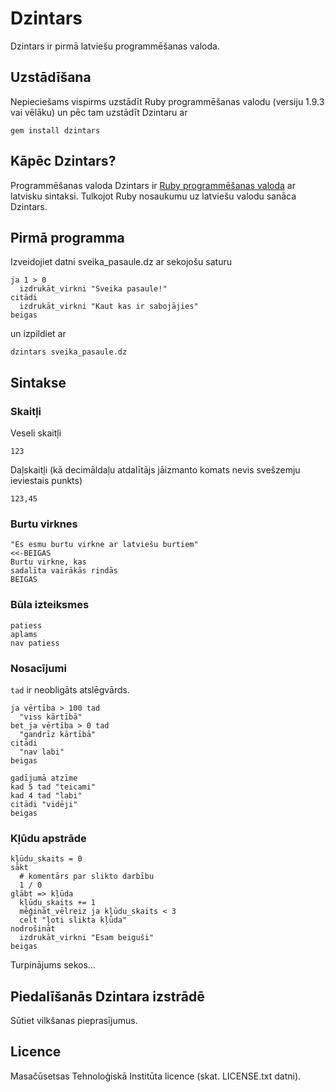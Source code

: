 # Dzintars

Dzintars ir pirmā latviešu programmēšanas valoda.

## Uzstādīšana

Nepieciešams vispirms uzstādīt Ruby programmēšanas valodu (versiju 1.9.3 vai vēlāku)
un pēc tam uzstādīt Dzintaru ar

    gem install dzintars

## Kāpēc Dzintars?

Programmēšanas valoda Dzintars ir [Ruby programmēšanas valoda](http://www.ruby-lang.org/) ar latvisku sintaksi.
Tulkojot Ruby nosaukumu uz latviešu valodu sanāca Dzintars.

## Pirmā programma

Izveidojiet datni sveika_pasaule.dz ar sekojošu saturu

    ja 1 > 0
      izdrukāt_virkni "Sveika pasaule!"
    citādi
      izdrukāt_virkni "Kaut kas ir sabojājies"
    beigas

un izpildiet ar

    dzintars sveika_pasaule.dz

## Sintakse

### Skaitļi

Veseli skaitļi

    123

Daļskaitļi (kā decimāldaļu atdalītājs jāizmanto komats nevis svešzemju ieviestais punkts)

    123,45

### Burtu virknes

    "Es esmu burtu virkne ar latviešu burtiem"
    <<-BEIGAS
    Burtu virkne, kas
    sadalīta vairākās rindās
    BEIGAS

### Būla izteiksmes

    patiess
    aplams
    nav patiess

### Nosacījumi

`tad` ir neobligāts atslēgvārds.

    ja vērtība > 100 tad
      "viss kārtībā"
    bet_ja vērtība > 0 tad
      "gandrīz kārtībā"
    citādi
      "nav labi"
    beigas

    gadījumā atzīme
    kad 5 tad "teicami"
    kad 4 tad "labi"
    citādi "vidēji"
    beigas

### Kļūdu apstrāde

    kļūdu_skaits = 0
    sākt
      # komentārs par slikto darbību
      1 / 0
    glābt => kļūda
      kļūdu_skaits += 1
      mēģināt_vēlreiz ja kļūdu_skaits < 3
      celt "ļoti slikta kļūda"
    nodrošināt
      izdrukāt_virkni "Esam beiguši"
    beigas

Turpinājums sekos...

## Piedalīšanās Dzintara izstrādē

Sūtiet vilkšanas pieprasījumus.

## Licence

Masačūsetsas Tehnoloģiskā Institūta licence (skat. LICENSE.txt datni).
